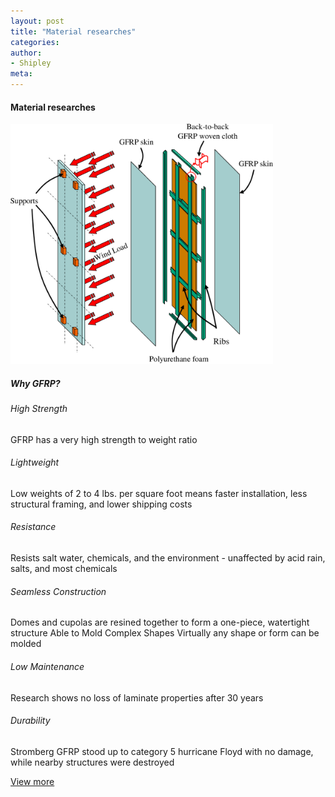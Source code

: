 ```yaml
---
layout: post
title: "Material researches"
categories:
author:
- Shipley
meta:
---
```

#### Material researches
<a href=""> <img src="https://github.com/Shipley-XinyuWang/3yr-Studio-Flexibility/blob/master/assets/reference/Material/143-Figure5.1-1.png?raw=true" alt="HTML tutorial" style="width:420px;"></a>

##### Why GFRP?

###### High Strength
GFRP has a very high strength to weight ratio
###### Lightweight
Low weights of 2 to 4 lbs. per square foot means faster installation, less structural framing, and lower shipping costs
###### Resistance
Resists salt water, chemicals, and the environment - unaffected by acid rain, salts, and most chemicals
###### Seamless Construction
Domes and cupolas are resined together to form a one-piece, watertight structure
Able to Mold Complex Shapes
Virtually any shape or form can be molded
###### Low Maintenance
Research shows no loss of laminate properties after 30 years
###### Durability
Stromberg GFRP stood up to category 5 hurricane Floyd with no damage, while nearby structures were destroyed

[View more][e3daf8c0]

  [e3daf8c0]: https://www.strombergarchitectural.com/materials/gfrp "gfrp"
